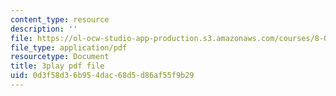 ```yaml
---
content_type: resource
description: ''
file: https://ol-ocw-studio-app-production.s3.amazonaws.com/courses/8-06-quantum-physics-iii-spring-2018/0d3f58d36b954dac68d5d86af55f9b29_sv1hK_dLVzE.pdf
file_type: application/pdf
resourcetype: Document
title: 3play pdf file
uid: 0d3f58d3-6b95-4dac-68d5-d86af55f9b29
---
```

